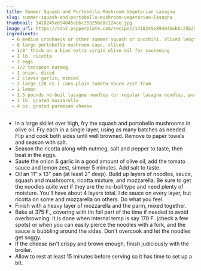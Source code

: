 ```yaml
---
title: Summer Squash and Portobello Mushroom Vegetarian Lasagna
slug: summer-squash-and-portobello-mushroom-vegetarian-lasagna
thumbnail: 1418245e894045ebbc25b25bd8c124ce.jpg
image_url: https://cdn2.pepperplate.com/recipes/1418245e894045ebbc25b25bd8c124ce.jpg
ingredients:
  - 6 medium crookneck or other summer squash or zucchini, sliced lengthwise, 1/8" thick
  - 6 large portobello mushroom caps, sliced
  - 1/8" thick on a bias extra virgin olive oil for sauteeing
  - 1 lb. ricotta
  - 2 eggs
  - 1/2 teaspoon nutmeg
  - 1 onion, diced
  - 2 cloves garlic, minced
  - 2 large (28 oz.) cans plain tomato sauce zest from
  - 1 lemon
  - 1.5 pounds no-boil lasagna noodles (or regular lasagna noodles, par-boiled) salt, pepper to taste
  - 1 lb. grated mozzarella
  - 4 oz. grated parmesan cheese
---
```


* In a large skillet over high, fry the squash and portobello mushrooms in olive oil. Fry each in a single layer, using as many batches as needed. Flip and cook both sides until well browned. Remove to paper towels and season with salt.
* Season the ricotta along with nutmeg, salt and pepper to taste, then beat in the eggs.
* Saute the onion & garlic in a good amount of olive oil, add the tomato sauce and lemon zest, simmer 5 minutes. Add salt to taste.
* Oil an 11" x 13" pan (at least 2" deep). Build up layers of noodles, sauce, squash and mushrooms, ricotta mixture, and mozzarella. Be sure to get the noodles quite wet if they are the no-boil type and need plenty of moisture. You'll have about 4 layers total. I do sauce on every layer, but ricotta on some and mozzarella on others. Do what you feel.
* Finish with a heavy layer of mozzarella and the parm, mixed together.
* Bake at 375 F., covering with tin foil part of the time if needed to avoid overbrowning. It is done when internal temp is say 170 F. (check a few spots) or when you can easily pierce the noodles with a fork, and the sauce is bubbling around the sides. Don't overcook and let the noodles get soggy.
* If the cheese isn't crispy and brown enough, finish judiciously with the broiler.
* Allow to rest at least 15 minutes before serving so it has time to set up a bit.
